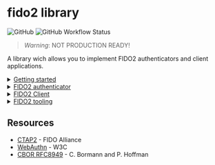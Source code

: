 # fido2 library

![GitHub](https://img.shields.io/github/license/r4gus/ztap?style=flat-square)
![GitHub Workflow Status](https://img.shields.io/github/actions/workflow/status/r4gus/fido2/main.yml?style=flat-square)

> _Warning_: NOT PRODUCTION READY!

A library wich allows you to implement FIDO2 authenticators and client applications. 

<details>
<summary><ins>Getting started</ins></summary>
To use this library you can either add it directly as a module or use the Zig package manager to fetch it as a dependency.

### Zig package manager

First add this library as dependency to your build.zig.zon file, e.g.,:

```zon
.{
    .name = "your-project",
    .version = 0.0.1,

    .dependencies = .{
        .fido = .{
            .url = "https://github.com/r4gus/fido2/archive/main.tar.gz",
            .hash = "122036646fd5c72c265f2eb4dfc4b9891696a38e7c614b234b3ea65795eb2584d052",
        }
    },
}
```

#### Hash

Currently, the easiest way to get the correct hash value is to flip the last digit and then try to run `zig build`.
The actual hash will be listed in the error message.

### As a module

First add the library to your project, e.g., as a submodule:

```
your-project$ mkdir libs
your-project$ git submodule add https://github.com/r4gus/fido2.git libs/fido
```

Then add the following line to your `build.zig` file.

```zig
// Create a new module
var fido_module = b.createModule(.{
    .source_file = .{ .path = "libs/fido/lib/main.zig" },
});

// create your exe ...

// Add the module to your exe/ lib
exe.addModule("fido", fido_module);
```

</details>

<details>
<summary><ins>FIDO2 authenticator</ins></summary>

You can use this library to implement roaming and platform FIDO2 authenticators. It makes no assumptions about the
underlying hardware, instead the user of this library is responsible to provide the necessary resources (see below).

### Getting started

The following steps are required to get started:

1. Add this repository to your project
2. Implement a basic application that acts as a raw usb hid device (nfc and bluetooth are currently not supported, but you could write the transport code yourself)
3. Define the following callbacks:
  - `pub fn rand(b: []u8) void` - Fill the given buffer with random bytes 
  - `pub fn millis() u64` - The time in milliseconds since startup, the epoch time, or something similar
  - `pub fn up(user: ?*const fido.common.User, rp: ?*const fido.common.RelyingParty) bool` - Request permission from the user (e.g., button press)
  - `pub fn uv() bool` - (OPTIONAL): Callback for a built-in user verification method
  - `pub fn loadCurrentStoredPIN() LoadError![32]u8` - Load the currently stored pin hash (you must take care to store this in a safe way)
  - `pub fn storeCurrentStoredPIN(d: [32]u8) void` - Store the new pin hash (you must take care to store this in a safe way)
  - `pub fn loadPINCodePointLength() LoadError!u8` - Load the length of the pin (you must take care to store this in a safe way)
  - `pub fn storePINCodePointLength(d: u8) void` - Store the new pin length (you must take care to store this in a safe way)
  - `pub fn get_retries() LoadError!u8` - Load the number of pin retries left (you must take care to store this in a safe way)
  - `pub fn set_retries(r: u8) void` - Set the number of retries to the given value (you must take care to store this in a safe way)
  - `pub fn load_credential_by_id(id: []const u8, a: std.mem.Allocator) LoadError![]const u8` - Load the cbor encoded credential with the given id 
    (you must take care to store this in a safe way)
  - `pub fn store_credential_by_id(id: []const u8, d: []const u8) void` - Store the given cbor encoded credential with the given id 
    (you must take care to store this in a safe way)
4. On startup create a new authenticator instance, defining its capabilities:
```zig
var authenticator = fido.ctap.authenticator.Authenticator{
    .settings = .{
        .versions = &.{ .FIDO_2_0, .FIDO_2_1 },
        .aaguid = "\x7f\x15\x82\x74\xaa\xb6\x44\x3d\x9b\xcf\x8a\x3f\x69\x29\x7c\x88".*,
        .options = .{
            // This is a platform authenticator even if we use usb for ipc
            .plat = true,
            // THe device is capable of accepting a PIN from the client
            .clientPin = true,
        },
        .pinUvAuthProtocols = &.{.V2},
        .transports = &.{.usb},
        .algorithms = &.{.{ .alg = .Es256 }},
        .firmwareVersion = 0xcafe,
    },
    .attestation_type = .Self,
    .callbacks = .{
        .rand = callbacks.rand,
        .millis = callbacks.millis,
        .up = callbacks.up,
        .loadCurrentStoredPIN = callbacks.loadCurrentStoredPIN,
        .storeCurrentStoredPIN = callbacks.storeCurrentStoredPIN,
        .loadPINCodePointLength = callbacks.loadPINCodePointLength,
        .storePINCodePointLength = callbacks.storePINCodePointLength,
        .get_retries = callbacks.get_retries,
        .set_retries = callbacks.set_retries,
        .load_credential_by_id = callbacks.load_credential_by_id,
        .store_credential_by_id = callbacks.store_credential_by_id,
    },
    .token = .{
        //.one = fido.ctap.pinuv.PinUvAuth.v1(callbacks.rand),
        .two = fido.ctap.pinuv.PinUvAuth.v2(callbacks.rand),
    },
    .allocator = gpa.allocator(),
};

// Make sure to call initialize() on every pinUvProtocol you want to use!
if (authenticator.token.one) |*one| {
    one.initialize(authenticator.callbacks.rand);
}
if (authenticator.token.two) |*two| {
    two.initialize(authenticator.callbacks.rand);
}

```
6. On receiving a usb packet call `fido.ctap.transports.ctaphid.authenticator.handle(buffer[0..bufsize], &auth)` where `buffer` contains the raw data and `auth` is the authenticator instance
7. `ctaphid.handle` will either return null (if its still in the process of assembling the request) or an iterator (containing the response). You can call `next()` on the iterator to get the next CTAPHID packet to send to the client.
```zig
if (response) |*resp| {
    while (resp.next()) |packet| {
        try usb.write(packet);
    }
}
```

#### Examples

| Platform | Architecture | Link |
|:--------:|:------------:|:----:|
| nRF52840-MDK USB Dongle | Arm | [candy-stick-nrf](https://github.com/r4gus/candy-stick-nrf) |

### Supported transport specific bindings

| binding           | supported? |
|:-----------------:|:----------:|
| USB | ✅ |
| NFC |    |
| Bluetooth |   |


### Supported commands

| command           | supported? |
|:-----------------:|:----------:|
| `authenticatorMakeCredential`     | |
| `authenticatorGetAssertion`       | |
| `authenticatorGetNextAssertion`   |    |
| `authenticatorGetInfo`            | ✅ |
| `authenticatorClientPin`          | ✅ |
| `authenticatorReset`              | |
| `authenticatorBioEnrollment`      |    |
| `authenticatorCredentialManagement` |    |
| `authenticatorSelection`          |    |
| `authenticatorLargeBlobs`         |    |
| `authenticatorConfig`             |    |

#### Supported clientPin commands

| sub-command           | supported? |
|:-----------------:|:----------:|
| `getPINRetries`     |  ✅  |
| `getKeyAgreement`     |  ✅  |
| `setPIN`     |  ✅  |
| `changePIN`     |  ✅  |
| `getPinToken`     |  |
| `getPinUvAuthTokenUsingUvWithPermission`     |  |
| `getUVRetries`     |  |
| `getPinUvAuthTokenUsingPinWithPermission`     |  ✅  |

### Supported signature algorithms

| sub-command           | supported? |
|:-----------------:|:----------:|
| Es256 (ECDSA-P256-SHA256)  |  ✅  |


<details>
<summary><ins>Capabilities</ins></summary>
    * If you want to use the `clientPinUv` protocol, make sure to follow these steps:
        1. In `Settings.options` set `clientPin` and `pinUvAuthToke` both to `true`
        2. Implement `loadCurrentStoredPIN`, `storeCurrentStoredPIN`, `loadPINCodePointLength` and `storePINCodePointLength`
        3. Set at least one of the pin protocol versions in `Authenticator.token`, e.g. `.two = fido.ctap.pinuv.PinUvAuth.v2(callbacks.rand)`
        4. Make sure you call `initialize` after the authenticator instantiation for every pin protocol
</details>

</details>

<details>
<summary><ins>FIDO2 Client</ins></summary>

The code found in `fido2.client` can be used to implement FIDO2 clients (WIP). The client library
defines a `Authenticator` struct that represents an abstract authenticator with basic IO operations
like `open()`, `close()`, `read()` and `write()`. Those operations use a `Transport` (this can be
anything, e.g., USB, NFC, or IPC via sockets) to communicate with an authenticator. The specific
transport implementations can be found in `fido2.client.transports` (The plan is to add different
transports to the library over time but you should be able to implement your own transports if you
want).

## Usage

The library can be used as follows:

1.  Choose one or more transports from `fido2.client.transports` (e.g., `usb`) and call `enumerate`
    to get a list of all possible authenticators connected.
2.  You can open a connection to a specific authenticator by calling `open()` on a `Authenticator`
    object returned by `enumerate`. This will establish a connection to the specified authenticator
    (for USB this will allocate a CID automatically).
3.  After you have successfully established a connection, you can call the commands in `fido2.client.commands`
    passing the `Authenticator` object (e.g., `authenticatorGetInfo`).

> Note: This is WIP, i.e., the API may change

## Dependencies

If you want to use certain transports please add the following to your build script:

### USB via hidapi

```zig
// TODO
```

</details>

<details>
<summary><ins>FIDO2 tooling</ins></summary>

This library comes with a (very incomplete) command line tool which lets you interact with
a fido device connected via usb.

> NOTE: stay tuned for more...

</details>

## Resources

- [CTAP2](https://fidoalliance.org/specs/fido-v2.1-ps-20210615/fido-client-to-authenticator-protocol-v2.1-ps-errata-20220621.html#intro) - FIDO Alliance
- [WebAuthn](https://www.w3.org/TR/webauthn-3/) - W3C
- [CBOR RFC8949](https://www.rfc-editor.org/rfc/rfc8949.html) - C. Bormann and P. Hoffman
